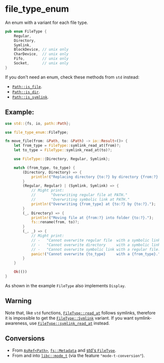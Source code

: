 # file_type_enum

An enum with a variant for each file type.

```rust
pub enum FileType {
    Regular,
    Directory,
    Symlink,
    BlockDevice, // unix only
    CharDevice,  // unix only
    Fifo,        // unix only
    Socket,      // unix only
}
```

If you don't need an enum, check these methods from `std` instead:

- [`Path::is_file`](https://doc.rust-lang.org/std/path/struct.Path.html#method.is_file).
- [`Path::is_dir`](https://doc.rust-lang.org/std/path/struct.Path.html#method.is_dir).
- [`Path::is_symlink`](https://doc.rust-lang.org/std/path/struct.Path.html#method.is_symlink).

## Example:

```rust
use std::{fs, io, path::Path};

use file_type_enum::FileType;

fn move_file(from: &Path, to: &Path) -> io::Result<()> {
    let from_type = FileType::symlink_read_at(from)?;
    let to_type = FileType::symlink_read_at(to)?;

    use FileType::{Directory, Regular, Symlink};

    match (from_type, to_type) {
        (Directory, Directory) => {
            println!("Replacing directory {to:?} by directory {from:?}.");
        }
        (Regular, Regular) | (Symlink, Symlink) => {
            // Might print:
            //       "Overwriting regular file at PATH."
            //       "Overwriting symbolic link at PATH."
            println!("Overwriting {from_type} at {to:?} by {to:?}.");
        }
        (_, Directory) => {
            println!("Moving file at {from:?} into folder {to:?}.");
            fs::rename(from, to)?;
        }
        (_, _) => {
            // Might print:
            // -   "Cannot overwrite regular file  with a symbolic link."
            // -   "Cannot overwrite directory     with a symbolic link."
            // -   "Cannot overwrite symbolic link with a regular file."
            panic!("Cannot overwrite {to_type}     with a {from_type}.");
        }
    }

    Ok(())
}
```

As shown in the example `FileType` also implements `Display`.

## Warning

Note that, like `std` functions, [`FileType::read_at`] follows symlinks, therefore it is
impossible to get the [`FileType::Symlink`] variant. If you want symlink-awareness, use
[`FileType::symlink_read_at`] instead.

## Conversions

- From [`AsRef<Path>`], [`fs::Metadata`] and [std's `FileType`].
- From and into [`libc::mode_t`] (via the feature `"mode-t-conversion"`).

[`AsRef<Path>`]: https://doc.rust-lang.org/std/path/struct.Path.html
[`FileType::read_at`]: https://docs.rs/file_type_enum/latest/file_type_enum/enum.FileType.html#method.read_at
[`FileType::symlink_read_at`]: https://docs.rs/file_type_enum/latest/file_type_enum/enum.FileType.html#method.symlink_read_at
[`fs::Metadata`]: https://doc.rust-lang.org/std/fs/struct.Metadata.html
[`libc::mode_t`]: https://docs.rs/libc/latest/libc/type.mode_t.html
[std's `FileType`]: https://doc.rust-lang.org/std/fs/struct.FileType.html
[`FileType::Symlink`]: https://docs.rs/file_type_enum/latest/file_type_enum/enum.FileType.html#variant.Symlink
